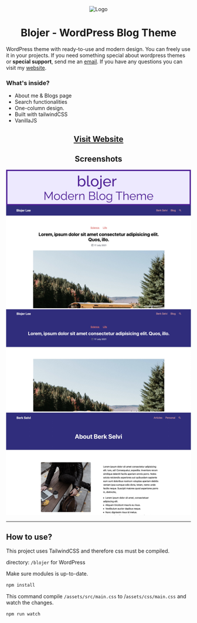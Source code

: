 <div align="center">
  <img alt="Logo" src="https://raw.githubusercontent.com/berkslv/berkslv.github.io/main/dist/assets/img/logo.png" width="100" />
</div>
<h1 align="center">
  Blojer - WordPress Blog Theme
</h1>

WordPress theme with ready-to-use and modern design. You can freely use it in your projects. If you need something special about wordpress themes or **special support**, send me an [email](mailto:berkslv@gmail.com). If you have any questions you can visit my [website](https://berkslv.github.io).

### What's inside?
- About me & Blogs page
- Search functionalities
- One-column design.
- Built with tailwindCSS
- VanillaJS

<h2 align="center">
  <a href="https://berkslv.github.io/theme-blojer/" target="_blank">Visit Website</a>
</h2>

<h2 align="center">
  Screenshots
</h2>


<img alt="Preview image for blojer" src="https://raw.githubusercontent.com/berkslv/theme-blojer/main/previews/preview.png" />

<br />

<img alt="Preview image for blojer" src="https://raw.githubusercontent.com/berkslv/theme-blojer/main/previews/preview-single.jpeg" />

<br />

<img alt="Preview image for blojer" src="https://raw.githubusercontent.com/berkslv/theme-blojer/main/previews/preview-about-me.jpeg" />

<br />
<hr />


## How to use?

This project uses TailwindCSS and therefore css must be compiled.

directory: `/blojer` for WordPress

Make sure modules is up-to-date.
```bash
npm install
```

This command compile `/assets/src/main.css` to /`assets/css/main.css` and watch the changes.
```bash
npm run watch
```
